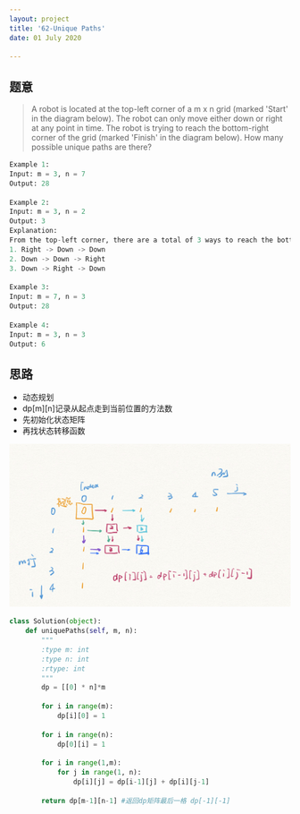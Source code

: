 ```yaml
---
layout: project
title: '62-Unique Paths'
date: 01 July 2020

---
```

## 题意
> A robot is located at the top-left corner of a m x n grid (marked 'Start' in the diagram below).
> The robot can only move either down or right at any point in time. The robot is trying to reach the bottom-right corner of the grid (marked 'Finish' in the diagram below).
> How many possible unique paths are there?

~~~python
Example 1:
Input: m = 3, n = 7
Output: 28

Example 2:
Input: m = 3, n = 2
Output: 3
Explanation:
From the top-left corner, there are a total of 3 ways to reach the bottom-right corner:
1. Right -> Down -> Down
2. Down -> Down -> Right
3. Down -> Right -> Down

Example 3:
Input: m = 7, n = 3
Output: 28

Example 4:
Input: m = 3, n = 3
Output: 6
~~~

## 思路
- 动态规划
- dp[m][n]记录从起点走到当前位置的方法数
- 先初始化状态矩阵
- 再找状态转移函数

<img src="/assets/img/projects/code/62_UniquePaths.jpeg"/>

~~~python
class Solution(object):
    def uniquePaths(self, m, n):
        """
        :type m: int
        :type n: int
        :rtype: int
        """
        dp = [[0] * n]*m
        
        for i in range(m):
            dp[i][0] = 1
        
        for i in range(n):
            dp[0][i] = 1
            
        for i in range(1,m):
            for j in range(1, n):
                dp[i][j] = dp[i-1][j] + dp[i][j-1]
            
        return dp[m-1][n-1] #返回dp矩阵最后一格 dp[-1][-1]
        
~~~
